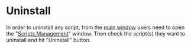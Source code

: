 # Uninstall

In order to uninstall any script, from the [main window](../../../miscellaneous/picture-dictionary/main.md) users need to open the "[Scripts Management](../../../miscellaneous/picture-dictionary/scripts-management.md)" window. Then check the script(s) they want to uninstall and hit "Uninstall" button.
